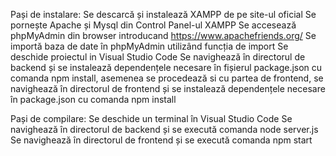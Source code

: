 Pași de instalare:
Se descarcă și instalează  XAMPP de pe site-ul oficial 
Se pornește Apache și Mysql din Control Panel-ul XAMPP
Se accesează phpMyAdmin din browser introducand https://www.apachefriends.org/ 
Se importă baza de date în phpMyAdmin utilizând funcția de import
Se deschide proiectul in Visual Studio Code 
Se navighează în directorul de backend și se instalează dependențele necesare în fișierul package.json cu comanda npm install, asemenea se procedează si cu partea de frontend, se navighează în directorul de frontend și se instalează dependențele necesare în package.json cu comanda npm install


Pași de compilare:
Se deschide un terminal în Visual Studio Code
Se navighează în directorul de backend și se execută comanda node server.js
Se navighează în directorul de frontend și se execută comanda npm start 

